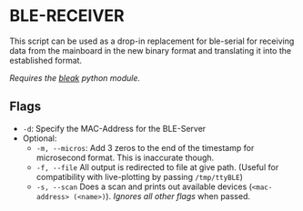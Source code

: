 # BLE-RECEIVER
This script can be used as a drop-in replacement for ble-serial for receiving data from the mainboard in the new binary format and translating it into the established format.

*Requires the [bleak](https://github.com/hbldh/bleak) python module.*

## Flags
- `-d`: Specify the MAC-Address for the BLE-Server
- Optional: 
  - `-m, --micros`: Add 3 zeros to the end of the timestamp for microsecond format. This is inaccurate though.
  - `-f, --file` All output is redirected to file at give path. (Useful for compatibility with live-plotting by passing `/tmp/ttyBLE`)
  - `-s, --scan` Does a scan and prints out available devices (`<mac-address> (<name>)`). *Ignores all other flags* when passed.
